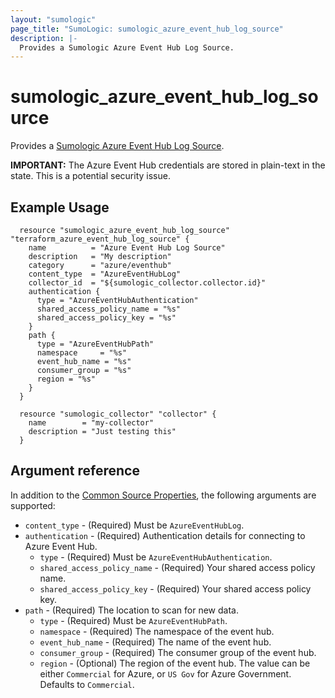 ```yaml
---
layout: "sumologic"
page_title: "SumoLogic: sumologic_azure_event_hub_log_source"
description: |-
  Provides a Sumologic Azure Event Hub Log Source.
---
```


# sumologic_azure_event_hub_log_source
Provides a [Sumologic Azure Event Hub Log Source](https://help.sumologic.com/docs/send-data/collect-from-other-data-sources/azure-monitoring/ms-azure-event-hubs-source/).

__IMPORTANT:__ The Azure Event Hub credentials are stored in plain-text in the state. This is a potential security issue.

## Example Usage
```hcl
  resource "sumologic_azure_event_hub_log_source" "terraform_azure_event_hub_log_source" {
    name          = "Azure Event Hub Log Source"
    description   = "My description"
    category      = "azure/eventhub"
    content_type  = "AzureEventHubLog"
    collector_id  = "${sumologic_collector.collector.id}"
    authentication {
      type = "AzureEventHubAuthentication"
      shared_access_policy_name = "%s"
      shared_access_policy_key = "%s"
    }
    path {
      type = "AzureEventHubPath"
      namespace     = "%s"
      event_hub_name = "%s"
      consumer_group = "%s"
      region = "%s"
    }
  }
  
  resource "sumologic_collector" "collector" {
    name        = "my-collector"
    description = "Just testing this"
  }
```

## Argument reference

In addition to the [Common Source Properties](https://registry.terraform.io/providers/SumoLogic/sumologic/latest/docs#common-source-properties), the following arguments are supported:

 - `content_type` - (Required) Must be `AzureEventHubLog`.
 - `authentication` - (Required) Authentication details for connecting to Azure Event Hub.
     + `type` - (Required) Must be `AzureEventHubAuthentication`.
     + `shared_access_policy_name` - (Required) Your shared access policy name.
     + `shared_access_policy_key` - (Required) Your shared access policy key.
 - `path` - (Required) The location to scan for new data.
     + `type` - (Required) Must be `AzureEventHubPath`.
     + `namespace` - (Required) The namespace of the event hub. 
     + `event_hub_name` - (Required) The name of the event hub.
     + `consumer_group` - (Required) The consumer group of the event hub.
     + `region` - (Optional) The region of the event hub. The value can be either `Commercial` for Azure, or `US Gov` for Azure Government. Defaults to `Commercial`.
